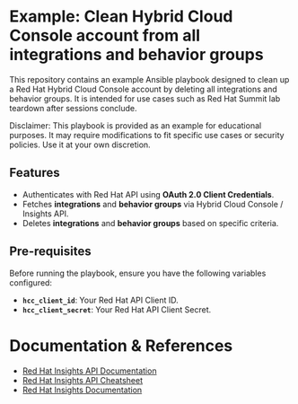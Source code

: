 # Example: Clean Hybrid Cloud Console account from all integrations and behavior groups

This repository contains an example Ansible playbook designed to clean up a Red Hat Hybrid Cloud Console account by deleting all integrations and behavior groups. It is intended for use cases such as Red Hat Summit lab teardown after sessions conclude.

Disclaimer: This playbook is provided as an example for educational purposes. It may require modifications to fit specific use cases or security policies. Use it at your own discretion.

## Features
- Authenticates with Red Hat API using **OAuth 2.0 Client Credentials**.
- Fetches **integrations** and **behavior groups** via Hybrid Cloud Console / Insights API.
- Deletes **integrations** and **behavior groups** based on specific criteria.

## Pre-requisites
Before running the playbook, ensure you have the following variables configured:

- **`hcc_client_id`**: Your Red Hat API Client ID.
- **`hcc_client_secret`**: Your Red Hat API Client Secret.

# Documentation & References
- [Red Hat Insights API Documentation](https://console.redhat.com/docs/api)
- [Red Hat Insights API Cheatsheet](https://developers.redhat.com/cheat-sheets/red-hat-insights-api-cheat-sheet)
- [Red Hat Insights Documentation](https://docs.redhat.com/en/documentation/red_hat_insights/1-latest)
